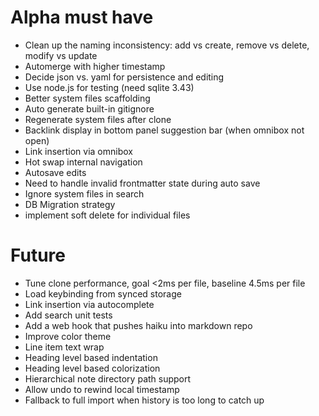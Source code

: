 # Alpha must have

- Clean up the naming inconsistency: add vs create, remove vs delete, modify vs update
- Automerge with higher timestamp
- Decide json vs. yaml for persistence and editing
- Use node.js for testing (need sqlite 3.43)
- Better system files scaffolding
- Auto generate built-in gitignore
- Regenerate system files after clone
- Backlink display in bottom panel suggestion bar (when omnibox not open)
- Link insertion via omnibox
- Hot swap internal navigation
- Autosave edits
- Need to handle invalid frontmatter state during auto save
- Ignore system files in search
- DB Migration strategy
- implement soft delete for individual files

# Future

- Tune clone performance, goal <2ms per file, baseline 4.5ms per file
- Load keybinding from synced storage
- Link insertion via autocomplete
- Add search unit tests
- Add a web hook that pushes haiku into markdown repo
- Improve color theme
- Line item text wrap
- Heading level based indentation
- Heading level based colorization
- Hierarchical note directory path support
- Allow undo to rewind local timestamp
- Fallback to full import when history is too long to catch up
